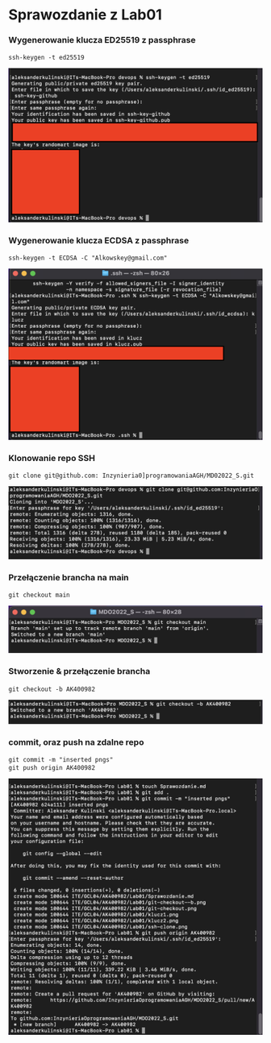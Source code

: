 # Sprawozdanie z Lab01
### Wygenerowanie klucza ED25519 z passphrase
```
ssh-keygen -t ed25519
```
![This is an image](klucz1.png)

### Wygenerowanie klucza ECDSA z passphrase
```
ssh-keygen -t ECDSA -C "Alkowskey@gmail.com"
```
![This is an image](klucz2.png)

### Klonowanie repo SSH
```
git clone git@github.com: Inzynieria0]programowaniaAGH/MD02022_S.git
```
![This is an image](ssh-clone.png)

### Przełączenie brancha na main
```
git checkout main
```
![This is an image](git-checkout.png)

### Stworzenie & przełączenie brancha
```
git checkout -b AK400982
```
![This is an image](git-checkout--b.png)

### commit, oraz push na zdalne repo
```
git commit -m "inserted pngs"
git push origin AK400982
```
![This is an image](commit-and-push.png)
